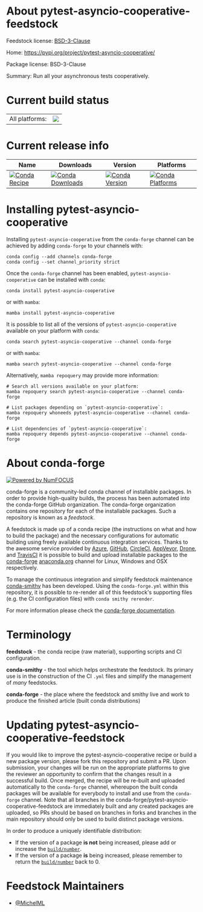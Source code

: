 About pytest-asyncio-cooperative-feedstock
==========================================

Feedstock license: [BSD-3-Clause](https://github.com/conda-forge/pytest-asyncio-cooperative-feedstock/blob/main/LICENSE.txt)

Home: https://pypi.org/project/pytest-asyncio-cooperative/

Package license: BSD-3-Clause

Summary: Run all your asynchronous tests cooperatively.

Current build status
====================


<table><tr><td>All platforms:</td>
    <td>
      <a href="https://dev.azure.com/conda-forge/feedstock-builds/_build/latest?definitionId=18358&branchName=main">
        <img src="https://dev.azure.com/conda-forge/feedstock-builds/_apis/build/status/pytest-asyncio-cooperative-feedstock?branchName=main">
      </a>
    </td>
  </tr>
</table>

Current release info
====================

| Name | Downloads | Version | Platforms |
| --- | --- | --- | --- |
| [![Conda Recipe](https://img.shields.io/badge/recipe-pytest--asyncio--cooperative-green.svg)](https://anaconda.org/conda-forge/pytest-asyncio-cooperative) | [![Conda Downloads](https://img.shields.io/conda/dn/conda-forge/pytest-asyncio-cooperative.svg)](https://anaconda.org/conda-forge/pytest-asyncio-cooperative) | [![Conda Version](https://img.shields.io/conda/vn/conda-forge/pytest-asyncio-cooperative.svg)](https://anaconda.org/conda-forge/pytest-asyncio-cooperative) | [![Conda Platforms](https://img.shields.io/conda/pn/conda-forge/pytest-asyncio-cooperative.svg)](https://anaconda.org/conda-forge/pytest-asyncio-cooperative) |

Installing pytest-asyncio-cooperative
=====================================

Installing `pytest-asyncio-cooperative` from the `conda-forge` channel can be achieved by adding `conda-forge` to your channels with:

```
conda config --add channels conda-forge
conda config --set channel_priority strict
```

Once the `conda-forge` channel has been enabled, `pytest-asyncio-cooperative` can be installed with `conda`:

```
conda install pytest-asyncio-cooperative
```

or with `mamba`:

```
mamba install pytest-asyncio-cooperative
```

It is possible to list all of the versions of `pytest-asyncio-cooperative` available on your platform with `conda`:

```
conda search pytest-asyncio-cooperative --channel conda-forge
```

or with `mamba`:

```
mamba search pytest-asyncio-cooperative --channel conda-forge
```

Alternatively, `mamba repoquery` may provide more information:

```
# Search all versions available on your platform:
mamba repoquery search pytest-asyncio-cooperative --channel conda-forge

# List packages depending on `pytest-asyncio-cooperative`:
mamba repoquery whoneeds pytest-asyncio-cooperative --channel conda-forge

# List dependencies of `pytest-asyncio-cooperative`:
mamba repoquery depends pytest-asyncio-cooperative --channel conda-forge
```


About conda-forge
=================

[![Powered by
NumFOCUS](https://img.shields.io/badge/powered%20by-NumFOCUS-orange.svg?style=flat&colorA=E1523D&colorB=007D8A)](https://numfocus.org)

conda-forge is a community-led conda channel of installable packages.
In order to provide high-quality builds, the process has been automated into the
conda-forge GitHub organization. The conda-forge organization contains one repository
for each of the installable packages. Such a repository is known as a *feedstock*.

A feedstock is made up of a conda recipe (the instructions on what and how to build
the package) and the necessary configurations for automatic building using freely
available continuous integration services. Thanks to the awesome service provided by
[Azure](https://azure.microsoft.com/en-us/services/devops/), [GitHub](https://github.com/),
[CircleCI](https://circleci.com/), [AppVeyor](https://www.appveyor.com/),
[Drone](https://cloud.drone.io/welcome), and [TravisCI](https://travis-ci.com/)
it is possible to build and upload installable packages to the
[conda-forge](https://anaconda.org/conda-forge) [anaconda.org](https://anaconda.org/)
channel for Linux, Windows and OSX respectively.

To manage the continuous integration and simplify feedstock maintenance
[conda-smithy](https://github.com/conda-forge/conda-smithy) has been developed.
Using the ``conda-forge.yml`` within this repository, it is possible to re-render all of
this feedstock's supporting files (e.g. the CI configuration files) with ``conda smithy rerender``.

For more information please check the [conda-forge documentation](https://conda-forge.org/docs/).

Terminology
===========

**feedstock** - the conda recipe (raw material), supporting scripts and CI configuration.

**conda-smithy** - the tool which helps orchestrate the feedstock.
                   Its primary use is in the construction of the CI ``.yml`` files
                   and simplify the management of *many* feedstocks.

**conda-forge** - the place where the feedstock and smithy live and work to
                  produce the finished article (built conda distributions)


Updating pytest-asyncio-cooperative-feedstock
=============================================

If you would like to improve the pytest-asyncio-cooperative recipe or build a new
package version, please fork this repository and submit a PR. Upon submission,
your changes will be run on the appropriate platforms to give the reviewer an
opportunity to confirm that the changes result in a successful build. Once
merged, the recipe will be re-built and uploaded automatically to the
`conda-forge` channel, whereupon the built conda packages will be available for
everybody to install and use from the `conda-forge` channel.
Note that all branches in the conda-forge/pytest-asyncio-cooperative-feedstock are
immediately built and any created packages are uploaded, so PRs should be based
on branches in forks and branches in the main repository should only be used to
build distinct package versions.

In order to produce a uniquely identifiable distribution:
 * If the version of a package **is not** being increased, please add or increase
   the [``build/number``](https://docs.conda.io/projects/conda-build/en/latest/resources/define-metadata.html#build-number-and-string).
 * If the version of a package **is** being increased, please remember to return
   the [``build/number``](https://docs.conda.io/projects/conda-build/en/latest/resources/define-metadata.html#build-number-and-string)
   back to 0.

Feedstock Maintainers
=====================

* [@MichelML](https://github.com/MichelML/)

